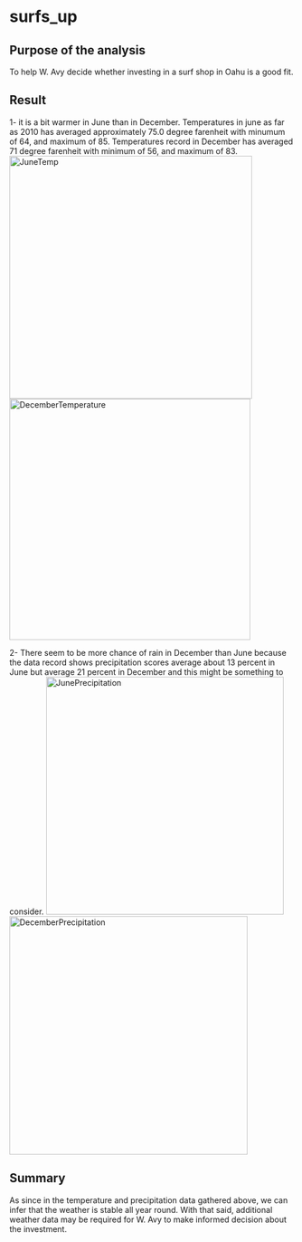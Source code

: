 # surfs_up

## Purpose of the analysis
To help W. Avy decide whether investing in a surf shop in Oahu is a good fit.

## Result
1- it is a bit warmer in June than in December. Temperatures in june as far as 2010 has averaged approximately 75.0 degree farenheit with minumum of 64, and maximum of 85. Temperatures record in December has averaged 71 degree farenheit with minimum of 56, and maximum of 83. 
<img width="429" alt="JuneTemp" src="https://user-images.githubusercontent.com/69058584/112416516-d0071a00-8cf3-11eb-91b3-e3e6cf67d823.PNG">
<img width="426" alt="DecemberTemperature" src="https://user-images.githubusercontent.com/69058584/112416513-d0071a00-8cf3-11eb-99e7-890a7ac38d73.PNG">

2- There seem to be more chance of rain in December than June because the data record shows precipitation scores average about 13 percent in June but average 21 percent in December and this might be something to consider. 
<img width="420" alt="JunePrecipitation" src="https://user-images.githubusercontent.com/69058584/112416515-d0071a00-8cf3-11eb-832a-1e7e4f7a2f8c.PNG">
<img width="421" alt="DecemberPrecipitation" src="https://user-images.githubusercontent.com/69058584/112416512-cf6e8380-8cf3-11eb-9507-278b88817415.PNG">
## Summary
As since in the temperature and precipitation data gathered above, we can infer that the weather is stable all year round. With that said, additional weather data may be required for W. Avy to make informed decision about the investment.

